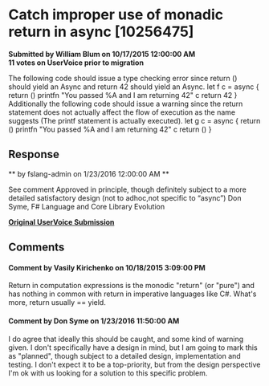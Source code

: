 # Catch improper use of monadic return in async [10256475] #

**Submitted by William Blum on 10/17/2015 12:00:00 AM**  
**11 votes on UserVoice prior to migration**  

The following code should issue a type checking error since return () should yield an Async<unit> and return 42 should yield an Async<int>.
let f c =
async {
return ()
printfn "You passed %A and I am returning 42" c
return 42
}
Additionally the following code should issue a warning since the return statement does not actually affect the flow of execution as the name suggests (The printf statement is actually executed).
let g c =
async {
return ()
printfn "You passed %A and I am returning 42" c
return ()
}



## Response ##
** by fslang-admin on 1/23/2016 12:00:00 AM **

See comment
Approved in principle, though definitely subject to a more detailed satisfactory design (not to adhoc,not specific to “async”)
Don Syme, F# Language and Core Library Evolution


**[Original UserVoice Submission](https://fslang.uservoice.com/forums/245727-f-language/suggestions/10256475)**


## Comments ##


#### Comment by Vasily Kirichenko on 10/18/2015 3:09:00 PM ####
Return in computation expressions is the monodic "return" (or "pure") and has nothing in common with return in imperative languages like C#. What's more, return usually == yield.


#### Comment by Don Syme on 1/23/2016 11:50:00 AM ####
I do agree that ideally this should be caught, and some kind of warning given.
I don't specifically have a design in mind, but I am going to mark this as "planned", though subject to a detailed design, implementation and testing. I don't expect it to be a top-priority, but from the design perspective I'm ok with us looking for a solution to this specific problem.

